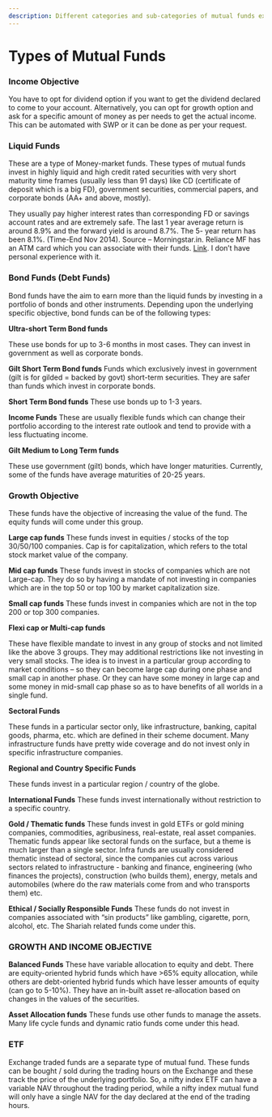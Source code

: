 ```yaml
---
description: Different categories and sub-categories of mutual funds explained
---
```


# Types of Mutual Funds

### Income Objective

You have to opt for dividend option if you want to get the dividend declared to come to your account. Alternatively, you can opt for growth option and ask for a specific amount of money as per needs to get the actual income. This can be automated with SWP or it can be done as per your request.

### Liquid Funds

These are a type of Money-market funds. These types of mutual funds invest in highly liquid and high credit rated securities with very short maturity time frames \(usually less than 91 days\) like CD \(certificate of deposit which is a big FD\), government securities, commercial papers, and corporate bonds \(AA+ and above, mostly\).  
  
They usually pay higher interest rates than corresponding FD or savings account rates and are extremely safe. The last 1 year average return is around 8.9% and the forward yield is around 8.7%. The 5- year return has been 8.1%. \(Time-End Nov 2014\). Source – Morningstar.in. Reliance MF has an ATM card which you can associate with their funds. [Link](https://www.reliancemutual.com/investor-services/innovative-products/reliance-any-time-money-card). I don’t have personal experience with it.

### Bond Funds \(Debt Funds\)

Bond funds have the aim to earn more than the liquid funds by investing in a portfolio of bonds and other instruments. Depending upon the underlying specific objective, bond funds can be of the following types:

**Ultra-short Term Bond funds**

These use bonds for up to 3-6 months in most cases. They can invest in government as well as corporate bonds.

**Gilt Short Term Bond funds** Funds which exclusively invest in government \(gilt is for gilded = backed by govt\) short-term securities. They are safer than funds which invest in corporate bonds.

**Short Term Bond funds** These use bonds up to 1-3 years.

**Income Funds** These are usually flexible funds which can change their portfolio according to the interest rate outlook and tend to provide with a less fluctuating income.

**Gilt Medium to Long Term funds**

These use government \(gilt\) bonds, which have longer maturities. Currently, some of the funds have average maturities of 20-25 years.

### Growth Objective

These funds have the objective of increasing the value of the fund. The equity funds will come under this group.

**Large cap funds** These funds invest in equities / stocks of the top 30/50/100 companies. Cap is for capitalization, which refers to the total stock market value of the company.

**Mid cap funds** These funds invest in stocks of companies which are not Large-cap. They do so by having a mandate of not investing in companies which are in the top 50 or top 100 by market capitalization size.

**Small cap funds** These funds invest in companies which are not in the top 200 or top 300 companies.

**Flexi cap or Multi-cap funds**

These have flexible mandate to invest in any group of stocks and not limited like the above 3 groups. They may additional restrictions like not investing in very small stocks. The idea is to invest in a particular group according to market conditions – so they can become large cap during one phase and small cap in another phase. Or they can have some money in large cap and some money in mid-small cap phase so as to have benefits of all worlds in a single fund.

**Sectoral Funds**

These funds in a particular sector only, like infrastructure, banking, capital goods, pharma, etc. which are defined in their scheme document. Many infrastructure funds have pretty wide coverage and do not invest only in specific infrastructure companies.

**Regional and Country Specific Funds**

These funds invest in a particular region / country of the globe.

**International Funds** These funds invest internationally without restriction to a specific country.

**Gold / Thematic funds** These funds invest in gold ETFs or gold mining companies, commodities, agribusiness, real-estate, real asset companies. Thematic funds appear like sectoral funds on the surface, but a theme is much larger than a single sector. Infra funds are usually considered thematic instead of sectoral, since the companies cut across various sectors related to infrastructure - banking and finance, engineering \(who finances the projects\), construction \(who builds them\), energy, metals and automobiles \(where do the raw materials come from and who transports them\) etc.

**Ethical / Socially Responsible Funds** These funds do not invest in companies associated with “sin products” like gambling, cigarette, porn, alcohol, etc. The Shariah related funds come under this.

### GROWTH AND INCOME OBJECTIVE

**Balanced Funds** These have variable allocation to equity and debt. There are equity-oriented hybrid funds which have &gt;65% equity allocation, while others are debt-oriented hybrid funds which have lesser amounts of equity \(can go to 5-10%\). They have an in-built asset re-allocation based on changes in the values of the securities.

**Asset Allocation funds** These funds use other funds to manage the assets. Many life cycle funds and dynamic ratio funds come under this head.

### ETF

Exchange traded funds are a separate type of mutual fund. These funds can be bought / sold during the trading hours on the Exchange and these track the price of the underlying portfolio. So, a nifty index ETF can have a variable NAV throughout the trading period, while a nifty index mutual fund will only have a single NAV for the day declared at the end of the trading hours.

